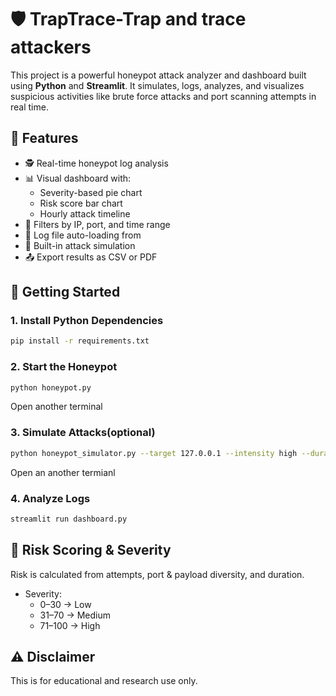 # 🛡️ TrapTrace-Trap and trace attackers
This project is a powerful honeypot attack analyzer and dashboard built using **Python** and **Streamlit**. It simulates, logs, analyzes, and visualizes suspicious activities like brute force attacks and port scanning attempts in real time.
## 🚀 Features

- 🕵️ Real-time honeypot log analysis
- 📊 Visual dashboard with:
  - Severity-based pie chart
  - Risk score bar chart
  - Hourly attack timeline
- 🔎 Filters by IP, port, and time range
- 📁 Log file auto-loading from 
- 🧪 Built-in attack simulation 
- 📤 Export results as CSV or PDF
## 🚀 Getting Started
### 1. Install Python Dependencies
```bash
pip install -r requirements.txt
```
### 2. Start the Honeypot
```bash
python honeypot.py
```
Open another terminal
### 3. Simulate Attacks(optional)
```bash
python honeypot_simulator.py --target 127.0.0.1 --intensity high --duration 60
```
Open an another termianl
### 4. Analyze Logs
```bash
streamlit run dashboard.py
```
## 🧠 Risk Scoring & Severity
 Risk is calculated from attempts, port & payload diversity, and duration.
- Severity:
  - 0–30 → Low
  - 31–70 → Medium
  - 71–100 → High
## ⚠️ Disclaimer
   This is for educational and research use only.
